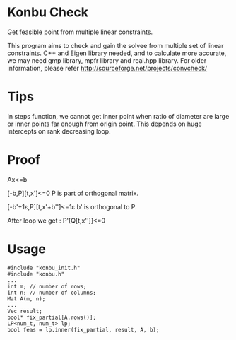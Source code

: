 # Konbu Check
Get feasible point from multiple linear constraints.

This program aims to check and gain the solvee from multiple set of linear constraints.
C++ and Eigen library needed, and to calculate more accurate, we may need gmp library, mpfr library and real.hpp library.
For older information, please refer http://sourceforge.net/projects/convcheck/

# Tips
In steps function, we cannot get inner point when ratio of diameter are large or inner points far enough from origin point.
This depends on huge intercepts on rank decreasing loop.

# Proof
Ax&lt;=b

[-b,P][t,x']&lt;=0
P is part of orthogonal matrix.

[-b'+1&epsilon;,P][t,x'+b'']&lt;=1&epsilon;
b' is orthogonal to P.

After loop we get :
P'[Q[t,x'']]&lt;=0

# Usage
    #include "konbu_init.h"
    #include "konbu.h"
    ...
    int m; // number of rows;
    int n; // number of columns;
    Mat A(m, n);
    ...
    Vec result;
    bool* fix_partial[A.rows()];
    LP<num_t, num_t> lp;
    bool feas = lp.inner(fix_partial, result, A, b);
